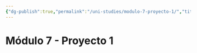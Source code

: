 ```yaml
---
{"dg-publish":true,"permalink":"/uni-studies/modulo-7-proyecto-1/","title":"Módulo 7 - Proyecto 1","tags":["Universidad,"],"noteIcon":"","created":"2023-03-14T13:37:00.499-05:00","updated":"2023-03-23T15:07:03.368-05:00"}
---
```



# Módulo 7 - Proyecto 1
